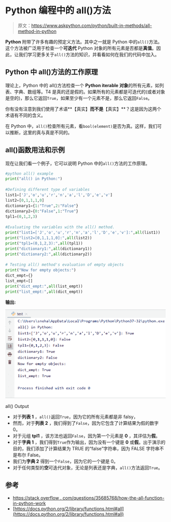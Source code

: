 # Python 编程中的 all()方法

> 原文：<https://www.askpython.com/python/built-in-methods/all-method-in-python>

**Python** 附带了许多有趣的预定义方法。其中之一就是 Python 中的`all()`方法。这个方法被广泛用于检查一个**可迭代** Python 对象的所有元素是否都是**真值**。因此，让我们学习更多关于`all()`方法的知识，并看看如何在我们的代码中加入。

## Python 中 all()方法的工作原理

理论上，Python 中的 all()方法检查一个 **Python iterable 对象**的所有元素，如列表、字典、数组等。T4 是真的还是假的。如果所有的元素都是可迭代的(或者对象是空的)，那么它返回`True`，如果至少有一个元素不是，那么它返回`False`。

你有没有注意到我们使用了术语**【真实】**而不是**【真实】**？这是因为这两个术语有不同的含义。

在 Python 中，`all()`检查所有元素，看`bool(element)`是否为真。这样，我们可以推断，这里的真与真是不同的。

## all()函数用法和示例

现在让我们看一个例子，它可以说明 Python 中的`all()`方法的工作原理。

```py
#python all() example
print("all() in Python:")

#Defining different type of variables
list1=['J','o','u','r','n','a','l','D','e','v']
list2=[0,1,1,1,0]
dictionary1={1:"True",2:"False"}
dictionary2={0:"False",1:"True"}
tpl1=(0,1,2,3)

#Evaluating the variables with the all() method.
print("list1=['J','o','u','r','n','a','l','D','e','v']:",all(list1))
print("list2=[0,1,1,1,0]:",all(list2))
print("tpl1=(0,1,2,3):",all(tpl1))
print("dictionary1:",all(dictionary1))
print("dictionary2:",all(dictionary2))

# Testing all() method's evaluation of empty objects
print("Now for empty objects:")
dict_empt={}
list_empt=[]
print("dict_empt:",all(list_empt))
print("list_empt:",all(dict_empt))

```

**输出:**

![All Output](img/0631fd0d455bd240b5b0a5c912cd555e.png)

all() Output

*   对于**列表 1** ，`all()`返回`True`，因为它的所有元素都是非 falsy，
*   然而，对于**列表 2** ，我们得到了`False`，因为它包含了计算结果为假的数字 0。
*   对于元组 **tpl1** ，该方法也返回`False`，因为第一个元素是 **0** ，其评估为**假**。
*   对于**字典 1** ，我们得到`True`作为输出，因为没有一个键是 **0** 或**假**。出于演示的目的，我们添加了计算结果为 TRUE 的“false”字符串，因为 FALSE 字符串不是布尔 False。
*   我们为**字典 2** 得到一个`False`，因为它的一个键是 0。
*   对于任何类型的**空**可迭代对象，无论是列表还是字典，`all()`方法返回`True`。

## 参考

*   [https://stack overflow . com/questions/35685768/how-the-all-function-in-python-work](https://stackoverflow.com/questions/35685768/how-does-the-all-function-in-python-work)
*   [https://docs.python.org/2/library/functions.html#all](https://docs.python.org/2/library/functions.html#all)